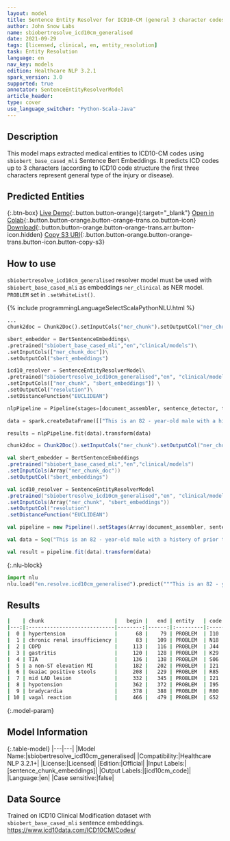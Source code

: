 ```yaml
---
layout: model
title: Sentence Entity Resolver for ICD10-CM (general 3 character codes)
author: John Snow Labs
name: sbiobertresolve_icd10cm_generalised
date: 2021-09-29
tags: [licensed, clinical, en, entity_resolution]
task: Entity Resolution
language: en
nav_key: models
edition: Healthcare NLP 3.2.1
spark_version: 3.0
supported: true
annotator: SentenceEntityResolverModel
article_header:
type: cover
use_language_switcher: "Python-Scala-Java"
---
```


## Description

This model maps extracted medical entities to ICD10-CM codes using `sbiobert_base_cased_mli` Sentence Bert Embeddings. It predicts ICD codes up to 3 characters (according to ICD10 code structure the first three characters represent general type of the injury or disease).

## Predicted Entities



{:.btn-box}
[Live Demo](https://demo.johnsnowlabs.com/healthcare/ER_ICD10_CM/){:.button.button-orange}{:target="_blank"}
[Open in Colab](https://colab.research.google.com/github/JohnSnowLabs/spark-nlp-workshop/blob/master/tutorials/Certification_Trainings/Healthcare/24.Improved_Entity_Resolvers_in_SparkNLP_with_sBert.ipynb){:.button.button-orange.button-orange-trans.co.button-icon}
[Download](https://s3.amazonaws.com/auxdata.johnsnowlabs.com/clinical/models/sbiobertresolve_icd10cm_generalised_en_3.2.1_3.0_1632938859569.zip){:.button.button-orange.button-orange-trans.arr.button-icon.hidden}
[Copy S3 URI](s3://auxdata.johnsnowlabs.com/clinical/models/sbiobertresolve_icd10cm_generalised_en_3.2.1_3.0_1632938859569.zip){:.button.button-orange.button-orange-trans.button-icon.button-copy-s3}

## How to use

```sbiobertresolve_icd10cm_generalised``` resolver model must be used with ```sbiobert_base_cased_mli``` as embeddings ```ner_clinical``` as NER model. ```PROBLEM``` set in ```.setWhiteList()```.


<div class="tabs-box" markdown="1">
{% include programmingLanguageSelectScalaPythonNLU.html %}

```python
...
chunk2doc = Chunk2Doc().setInputCols("ner_chunk").setOutputCol("ner_chunk_doc")

sbert_embedder = BertSentenceEmbeddings\
.pretrained("sbiobert_base_cased_mli","en","clinical/models")\
.setInputCols(["ner_chunk_doc"])\
.setOutputCol("sbert_embeddings")

icd10_resolver = SentenceEntityResolverModel\
.pretrained("sbiobertresolve_icd10cm_generalised","en", "clinical/models") \
.setInputCols(["ner_chunk", "sbert_embeddings"]) \
.setOutputCol("resolution")\
.setDistanceFunction("EUCLIDEAN")

nlpPipeline = Pipeline(stages=[document_assembler, sentence_detector, tokenizer, word_embeddings, clinical_ner, ner_converter, chunk2doc, sbert_embedder, icd10_resolver])

data = spark.createDataFrame([["This is an 82 - year-old male with a history of prior tobacco use , hypertension , chronic renal insufficiency , COPD , gastritis , and TIA who initially presented to Braintree with a non-ST elevation MI and Guaiac positive stools , transferred to St . Margaret\'s Center for Women & Infants for cardiac catheterization with PTCA to mid LAD lesion complicated by hypotension and bradycardia requiring Atropine , IV fluids and transient dopamine possibly secondary to vagal reaction , subsequently transferred to CCU for close monitoring , hemodynamically stable at the time of admission to the CCU ."]]).toDF("text")

results = nlpPipeline.fit(data).transform(data)
```
```scala
chunk2doc = Chunk2Doc().setInputCols("ner_chunk").setOutputCol("ner_chunk_doc")

val sbert_embedder = BertSentenceEmbeddings
.pretrained("sbiobert_base_cased_mli","en","clinical/models")
.setInputCols(Array("ner_chunk_doc"))
.setOutputCol("sbert_embeddings")

val icd10_resolver = SentenceEntityResolverModel
.pretrained("sbiobertresolve_icd10cm_generalised","en", "clinical/models")
.setInputCols(Array("ner_chunk", "sbert_embeddings"))
.setOutputCol("resolution")
.setDistanceFunction("EUCLIDEAN")

val pipeline = new Pipeline().setStages(Array(document_assembler, sentence_detector, tokenizer, word_embeddings, clinical_ner, ner_converter, chunk2doc, sbert_embedder, icd10_resolver))

val data = Seq("This is an 82 - year-old male with a history of prior tobacco use , hypertension , chronic renal insufficiency , COPD , gastritis , and TIA who initially presented to Braintree with a non-ST elevation MI and Guaiac positive stools , transferred to St . Margaret\'s Center for Women & Infants for cardiac catheterization with PTCA to mid LAD lesion complicated by hypotension and bradycardia requiring Atropine , IV fluids and transient dopamine possibly secondary to vagal reaction , subsequently transferred to CCU for close monitoring , hemodynamically stable at the time of admission to the CCU .").toDF("text")

val result = pipeline.fit(data).transform(data)
```


{:.nlu-block}
```python
import nlu
nlu.load("en.resolve.icd10cm_generalised").predict("""This is an 82 - year-old male with a history of prior tobacco use , hypertension , chronic renal insufficiency , COPD , gastritis , and TIA who initially presented to Braintree with a non-ST elevation MI and Guaiac positive stools , transferred to St . Margaret\'s Center for Women & Infants for cardiac catheterization with PTCA to mid LAD lesion complicated by hypotension and bradycardia requiring Atropine , IV fluids and transient dopamine possibly secondary to vagal reaction , subsequently transferred to CCU for close monitoring , hemodynamically stable at the time of admission to the CCU .""")
```

</div>

## Results

```bash
|    | chunk                       |   begin |   end | entity   | code   | code_desc                                                |   distance | all_k_resolutions                                                                                                                                                                                                                                                                                                                                       | all_k_codes                                                                 |
|---:|:----------------------------|--------:|------:|:---------|:-------|:---------------------------------------------------------|-----------:|:--------------------------------------------------------------------------------------------------------------------------------------------------------------------------------------------------------------------------------------------------------------------------------------------------------------------------------------------------------|:----------------------------------------------------------------------------|
|  0 | hypertension                |      68 |    79 | PROBLEM  | I10    | hypertension                                             |     0      | hypertension:::hypertension (high blood pressure):::h/o: hypertension:::fh: hypertension:::hypertensive heart disease:::labile hypertension:::history of hypertension (situation):::endocrine hypertension                                                                                                                                              | I10:::I15:::Z86:::Z82:::I11:::R03:::Z87:::E27                               |
|  1 | chronic renal insufficiency |      83 |   109 | PROBLEM  | N18    | chronic renal impairment                                 |     0.014  | chronic renal impairment:::renal insufficiency:::renal failure:::anaemia of chronic renal insufficiency:::impaired renal function disorder:::history of renal insufficiency:::prerenal renal failure:::abnormal renal function:::abnormal renal function                                                                                                | N18:::P96:::N19:::D63:::N28:::Z87:::N17:::N25:::R94                         |
|  2 | COPD                        |     113 |   116 | PROBLEM  | J44    | chronic obstructive lung disease (disorder)              |     0.1197 | chronic obstructive lung disease (disorder):::chronic obstructive pulmonary disease leaflet given:::chronic pulmonary congestion (disorder):::chronic respiratory failure (disorder):::chronic respiratory insufficiency:::cor pulmonale (chronic):::history of - chronic lung disease (situation)                                                      | J44:::Z76:::J81:::J96:::R06:::I27:::Z87                                     |
|  3 | gastritis                   |     120 |   128 | PROBLEM  | K29    | gastritis                                                |     0      | gastritis:::bacterial gastritis:::parasitic gastritis                                                                                                                                                                                                                                                                                                   | K29:::B96:::K93                                                             |
|  4 | TIA                         |     136 |   138 | PROBLEM  | S06    | cerebral concussion                                      |     0.1662 | cerebral concussion:::transient ischemic attack (disorder):::thalamic stroke:::cerebral trauma:::stroke:::traumatic amputation:::spinal cord stroke                                                                                                                                                                                                     | S06:::G45:::I63:::S09:::I64:::T14:::G95                                     |
|  5 | a non-ST elevation MI       |     182 |   202 | PROBLEM  | I21    | non-st elevation (nstemi) myocardial infarction          |     0.1615 | non-st elevation (nstemi) myocardial infarction:::nonruptured cerebral artery dissection:::acute stroke, nonatherosclerotic:::nontraumatic ischemic infarction of muscle, unsp shoulder:::history of nonatherosclerotic stroke without residual deficits:::non-traumatic cerebral hemorrhage                                                            | I21:::I67:::I63:::M62:::Z86:::I61                                           |
|  6 | Guaiac positive stools      |     208 |   229 | PROBLEM  | R85    | abnormal anal pap                                        |     0.1807 | abnormal anal pap:::straining at stool (finding):::amine test positive:::appendiceal colic:::fecal smearing:::epiploic appendagitis:::diverticulosis of intestine (finding):::appendicitis (disorder):::colostomy present (finding):::thickened anal verge (finding):::anal fissure:::amoebic enteritis:::zenkers diverticulum                          | R85:::R19:::Z78:::K38:::R15:::K65:::K57:::K37:::Z93:::K62:::K60:::A06:::K22 |
|  7 | mid LAD lesion              |     332 |   345 | PROBLEM  | I21    | stemi involving left anterior descending coronary artery |     0.1595 | stemi involving left anterior descending coronary artery:::divided left atrium:::disorder of left atrium:::double inlet left ventricle:::left os acromiale:::furuncle of left upper limb:::left anterior fascicular hemiblock (heart rhythm):::aberrant origin of left subclavian artery:::stent in circumflex branch of left coronary artery (finding) | I21:::Q24:::I51:::Q20:::M89:::L02:::I44:::Q27:::Z95                         |
|  8 | hypotension                 |     362 |   372 | PROBLEM  | I95    | hypotension                                              |     0      | hypotension:::supine hypotensive syndrome                                                                                                                                                                                                                                                                                                               | I95:::O26                                                                   |
|  9 | bradycardia                 |     378 |   388 | PROBLEM  | R00    | bradycardia                                              |     0      | bradycardia:::bradycardia (finding):::drug-induced bradycardia:::bradycardia (disorder)                                                                                                                                                                                                                                                                 | R00:::P29:::T50:::P20                                                       |
| 10 | vagal reaction              |     466 |   479 | PROBLEM  | G52    | vagus nerve finding                                      |     0.0926 | vagus nerve finding:::vasomotor reaction:::vesicular breathing (finding):::abdominal muscle tone - finding:::agonizing state:::paresthesia (finding):::glossolalia (finding):::tactile alteration (finding)                                                                                                                                             | G52:::I73:::R09:::R19:::R45:::R20:::R41:::R44                               |
```

{:.model-param}
## Model Information

{:.table-model}
|---|---|
|Model Name:|sbiobertresolve_icd10cm_generalised|
|Compatibility:|Healthcare NLP 3.2.1+|
|License:|Licensed|
|Edition:|Official|
|Input Labels:|[sentence_chunk_embeddings]|
|Output Labels:|[icd10cm_code]|
|Language:|en|
|Case sensitive:|false|

## Data Source

Trained on ICD10 Clinical Modification dataset with `sbiobert_base_cased_mli` sentence embeddings. https://www.icd10data.com/ICD10CM/Codes/
